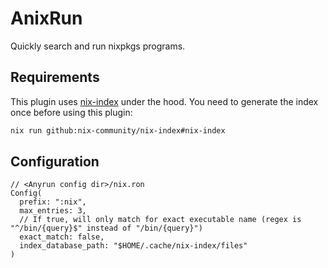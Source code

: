 # AnixRun

Quickly search and run nixpkgs programs.

## Requirements

This plugin uses [nix-index](https://github.com/nix-community/nix-index) under the hood. You need to generate the index once before using this plugin:

```sh
nix run github:nix-community/nix-index#nix-index
```

## Configuration

```ron
// <Anyrun config dir>/nix.ron
Config(
  prefix: ":nix",
  max_entries: 3,
  // If true, will only match for exact executable name (regex is "^/bin/{query}$" instead of "/bin/{query}")
  exact_match: false,
  index_database_path: "$HOME/.cache/nix-index/files"
)
```
